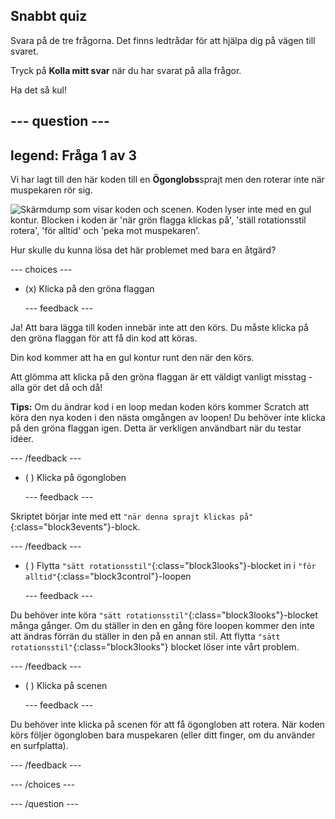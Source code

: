 ## Snabbt quiz

Svara på de tre frågorna. Det finns ledtrådar för att hjälpa dig på vägen till svaret.

Tryck på **Kolla mitt svar** när du har svarat på alla frågor.

Ha det så kul!

--- question ---
---
legend: Fråga 1 av 3
---

Vi har lagt till den här koden till en **Ögonglobs**sprajt men den roterar inte när muspekaren rör sig.

![Skärmdump som visar koden och scenen. Koden lyser inte med en gul kontur. Blocken i koden är 'när grön flagga klickas på', 'ställ rotationsstil rotera', 'för alltid' och 'peka mot muspekaren'.](images/code-not-running.png)

Hur skulle du kunna lösa det här problemet med bara en åtgärd?

--- choices ---

- (x) Klicka på den gröna flaggan

  --- feedback ---

Ja! Att bara lägga till koden innebär inte att den körs. Du måste klicka på den gröna flaggan för att få din kod att köras.

Din kod kommer att ha en gul kontur runt den när den körs.

Att glömma att klicka på den gröna flaggan är ett väldigt vanligt misstag - alla gör det då och då!

**Tips:** Om du ändrar kod i en loop medan koden körs kommer Scratch att köra den nya koden i den nästa omgången av loopen! Du behöver inte klicka på den gröna flaggan igen. Detta är verkligen användbart när du testar idéer.

  --- /feedback ---

- ( ) Klicka på ögongloben

  --- feedback ---

Skriptet börjar inte med ett `"när denna sprajt klickas på"`{:class="block3events"}-block.

  --- /feedback ---

- ( ) Flytta `"sätt rotationsstil"`{:class="block3looks"}-blocket in i `"för alltid"`{:class="block3control"}-loopen

  --- feedback ---

Du behöver inte köra `"sätt rotationsstil"`{:class="block3looks"}-blocket många gånger. Om du ställer in den en gång före loopen kommer den inte att ändras förrän du ställer in den på en annan stil. Att flytta `"sätt rotationsstil"`{:class="block3looks"} blocket löser inte vårt problem.

  --- /feedback ---

- ( ) Klicka på scenen

  --- feedback ---

Du behöver inte klicka på scenen för att få ögongloben att rotera. När koden körs följer ögongloben bara muspekaren (eller ditt finger, om du använder en surfplatta).

  --- /feedback ---

--- /choices ---

--- /question ---

